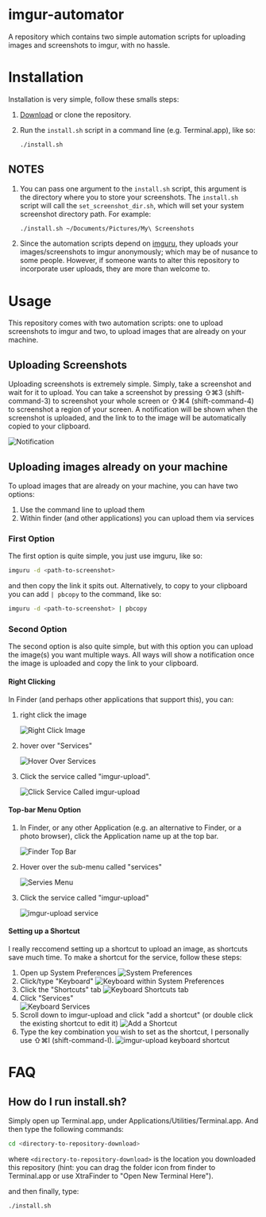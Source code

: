 # imgur-automator

A repository which contains two simple automation scripts
for uploading images and screenshots to imgur, with no hassle.

# Installation

Installation is very simple, follow these smalls steps:

1. [Download](http://github.com/miguelmartin75/imgur-automator/zipball/master/) or clone the repository.
2. Run the `install.sh` script in a command line (e.g. Terminal.app), like so:
    
    ```bash
    ./install.sh
    ```
    
## NOTES

1. You can pass one argument to the `install.sh` script, this argument is the directory where you 
   to store your screenshots. The `install.sh` script will call the `set_screenshot_dir.sh`, which
   will set your system screenshot directory path. For example:
    
   ```bash
   ./install.sh ~/Documents/Pictures/My\ Screenshots
   ```
2. Since the automation scripts depend on [imguru](https://github.com/FigBug/imguru),
   they uploads your images/screenshots to imgur anonymously; which may be of nusance to some people.
   However, if someone wants to alter this repository to incorporate user uploads, they are more than
   welcome to.

# Usage

This repository comes with two automation scripts: one to upload screenshots to imgur and two,
to upload images that are already on your machine.

## Uploading Screenshots

Uploading screenshots is extremely simple. Simply, take a screenshot and wait for it to upload.
You can take a screenshot by pressing ⇧⌘3 (shift-command-3) to screenshot your whole screen or 
⇧⌘4 (shift-command-4) to screenshot a region of your screen. A notification will be shown when 
the screenshot is uploaded, and the link to to the image will be automatically copied to your clipboard.

<img align="center" src="http://i.imgur.com/aAw32iB.png" alt="Notification">

## Uploading images already on your machine

To upload images that are already on your machine, you can have two options:

1. Use the command line to upload them
2. Within finder (and other applications) you can upload them via services

### First Option

The first option is quite simple, you just use imguru, like so:

```bash
imguru -d <path-to-screenshot>
```

and then copy the link it spits out. Alternatively, to copy to your clipboard you can 
add `| pbcopy` to the command, like so:

```bash
imguru -d <path-to-screenshot> | pbcopy
```

### Second Option

The second option is also quite simple, but with this option
you can upload the image(s) you want multiple ways. All ways
will show a notification once the image is uploaded and copy
the link to your clipboard.


#### Right Clicking

In Finder (and perhaps other applications that support this), you can:

1. right click the image

   ![Right Click Image](http://i.imgur.com/WLxxAZI.png)

2. hover over "Services"

   ![Hover Over Services](http://i.imgur.com/dZVs4Ll.png)

3. Click the service called "imgur-upload". 

   ![Click Service Called imgur-upload](http://i.imgur.com/k1RvP1v.png)   

#### Top-bar Menu Option

1. In Finder, or any other Application (e.g. an alternative to Finder, or a photo browser),
click the Application name up at the top bar.

    ![Finder Top Bar](http://i.imgur.com/MLaQzsb.png)   


2. Hover over the sub-menu called "services"

    ![Servies Menu](http://i.imgur.com/R61KhBw.png)  
    

3. Click the service called "imgur-upload"

    ![imgur-upload service](http://i.imgur.com/j2uKEQr.png3)

#### Setting up a Shortcut

I really reccomend setting up a shortcut to upload an image, as shortcuts save much time. To
make a shortcut for the service, follow these steps:

1. Open up System Preferences
    ![System Preferences](http://i.imgur.com/GqUpvlt.png)  
2. Click/type "Keyboard"
    ![Keyboard within System Preferences](http://i.imgur.com/MxBwbHA.png)  
3. Click the "Shortcuts" tab
    ![Keyboard Shortcuts tab](http://i.imgur.com/EDFld53.png)  
4. Click "Services"    
    ![Keyboard Services](http://i.imgur.com/KmWH4NM.png)  
5. Scroll down to imgur-upload and click "add a shortcut" (or double click the existing shortcut to edit it)
    ![Add a Shortcut](http://i.imgur.com/0DGG6VS.png)  
6. Type the key combination you wish to set as the shortcut, I personally use ⇧⌘I (shift-command-I).
    ![imgur-upload keyboard shortcut](http://i.imgur.com/smgDFBO.png) 

# FAQ

## How do I run install.sh?

Simply open up Terminal.app, under Applications/Utilities/Terminal.app. And then type the following commands:

```bash
cd <directory-to-repository-download>
```

where `<directory-to-repository-download>` is the location you downloaded this repository (hint: you can drag the folder icon from finder to Terminal.app or use XtraFinder to "Open New Terminal Here").

and then finally, type:

```bash
./install.sh
```
